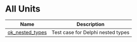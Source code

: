 # All Units


| Name | Description |
|---|---|
| [ok_nested_types](ok_nested_types.md) | Test case for Delphi nested types |

